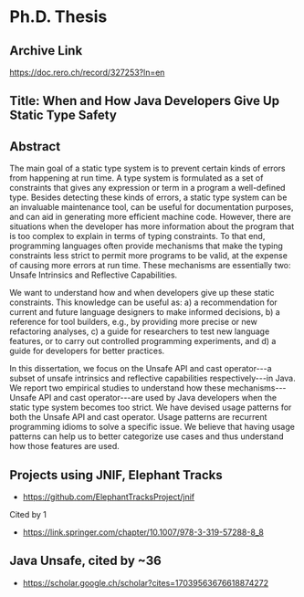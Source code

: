 
# Ph.D. Thesis

## Archive Link

https://doc.rero.ch/record/327253?ln=en

## Title: When and How Java Developers Give Up Static Type Safety

## Abstract

The main goal of a static type system is to prevent certain kinds of errors from happening at run time.
A type system is formulated as a set of constraints that gives any expression or term in a program a well-defined type.
Besides detecting these kinds of errors, a static type system can be an invaluable maintenance tool, can be useful for documentation purposes, and
can aid in generating more efficient machine code.
However, there are situations when the developer has more information about the program that is too complex to explain in terms of typing constraints.
To that end, programming languages often provide mechanisms that make the typing constraints less strict to permit more programs to be valid, at the expense of causing more errors at run time.
These mechanisms are essentially two:
Unsafe Intrinsics and Reflective Capabilities.

We want to understand how and when developers give up these static constraints.
This knowledge can be useful as:
a) a recommendation for current and future language designers to make informed decisions,
b) a reference for tool builders, e.g., by providing more precise or new refactoring analyses,
c) a guide for researchers to test new language features, or to carry out controlled programming experiments, and
d) a guide for developers for better practices.

In this dissertation, we focus on the Unsafe API and cast operator---a subset of unsafe intrinsics and reflective capabilities respectively---in Java.
We report two empirical studies to understand how these mechanisms---Unsafe API and cast operator---are used by Java developers when the static type system becomes too strict.
We have devised usage patterns for both the Unsafe API and cast operator.
Usage patterns are recurrent programming idioms to solve a specific issue.
We believe that having usage patterns can help us to better categorize use cases and thus understand how those features are used.

## Projects using JNIF, Elephant Tracks

* https://github.com/ElephantTracksProject/jnif

Cited by 1

- https://link.springer.com/chapter/10.1007/978-3-319-57288-8_8

## Java Unsafe, cited by ~36

* https://scholar.google.ch/scholar?cites=17039563676618874272
